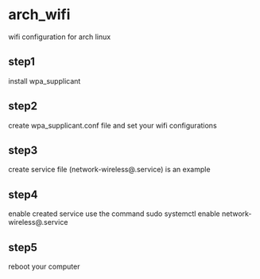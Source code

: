 # arch_wifi
wifi configuration for arch linux

## step1
install wpa_supplicant

## step2
create wpa_supplicant.conf file and  set your wifi configurations

## step3
create service file (network-wireless@.service) is an example

## step4
enable created service use the command 
sudo systemctl enable network-wireless@<your-wifi-device>.service

## step5
reboot your computer
